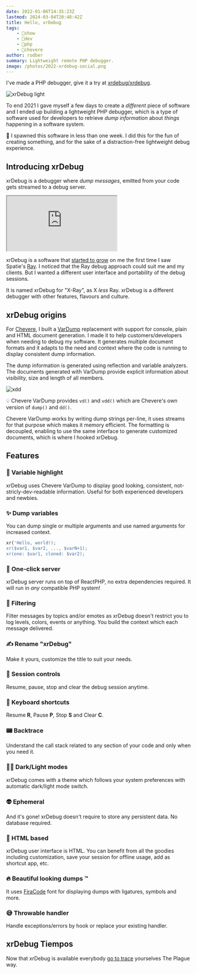 ```yaml
---
date: 2022-01-06T14:35:23Z
lastmod: 2024-03-04T20:48:42Z
title: Hello, xrDebug
tags:
    - 🤯show
    - 🔬dev
    - 🐘php
    - 🥑chevere
author: rodber
summary: Lightweight remote PHP debugger.
image: /photos/2022-xrdebug-social.png
---
```


I've made a PHP debugger, give it a try at [xrdebug/xrdebug](https://github.com/xrdebug/xrdebug).

![xrDebug light](/photos/2022-xr-light-2.png)

To end 2021 I gave myself a few days to create a *different* piece of software and I ended up building a lightweight PHP debugger, which is a type of software used for developers to retrieve *dump information* about *things* happening in a software system.

🦄 I spawned this software in less than one week. I did this for the fun of creating something, and for the sake of a distraction-free lightweight debug experience.

## Introducing xrDebug

xrDebug is a debugger where *dump messages*, emitted from your code gets streamed to a debug server.

<div class="embed-responsive embed-responsive-16by9">
  <iframe class="embed-responsive-item m-0" src="https://player.vimeo.com/video/662391948?h=c645f5cc9a&amp;badge=0&amp;autopause=0&amp;player_id=0&amp;app_id=58479" allowfullscreen title="xrDebug xrdebug/xrdebug"></iframe>
</div>

xrDebug is a software that [started to grow](https://www.reddit.com/r/PHP/comments/ksfuia/a_debugging_tool_for_pragmatic_php_developers/gij5i04/?utm_source=reddit&utm_medium=web2x&context=3) on me the first time I saw Spatie's [Ray](https://github.com/spatie/ray). I noticed that the Ray debug approach could suit me and my clients. But I wanted a different user interface and portability of the debug sessions.

It is named xrDebug for "X-Ray", as X _less_ Ray. xrDebug is a different debugger with other features, flavours and culture.

## xrDebug origins

For [Chevere](https://chevere.org), I built a [VarDump](https://chevere.org/packages/var-dump) replacement with support for console, plain and HTML document generation. I made it to help customers/developers when needing to debug my software. It generates multiple document formats and it adapts to the need and context where the code is running to display consistent dump information.

The dump information is generated using reflection and variable analyzers. The documents generated with VarDump provide explicit information about visibility, size and length of all members.

![xdd](/photos/2022-xdd.png)

💡 Chevere VarDump provides `vd()` and `vdd()` which are Chevere's own version of `dump()` and `dd()`.

Chevere VarDump works by writing dump strings per-line, it uses streams for that purpose which makes it memory efficient. The formatting is decoupled, enabling to use the same interface to generate customized documents, which is where I hooked xrDebug.

## Features

### 💎 Variable highlight

xrDebug uses Chevere VarDump to display good looking, consistent, not-stricly-dev-readable information. Useful for both experienced developers and newbies.

### ✨ Dump variables

You can dump single or multiple arguments and use named arguments for increased context.

```php
xr('Hello, world!);
xr($var1, $var2, ..., $varN+1);
xr(one: $var1, cloned: $var2);
```

### 🐘 One-click server

xrDebug server runs on top of ReactPHP, no extra dependencies required. It will run in *any* compatible PHP system!

### 👻 Filtering

Filter messages by topics and/or emotes as xrDebug doesn't restrict you to log levels, colors, events or anything. You build the context which each message delivered.

### ✍️ Rename "xrDebug"

Make it yours, customize the title to suit your needs.

### 🏁 Session controls

Resume, pause, stop and clear the debug session anytime.

### 🥷 Keyboard shortcuts

Resume **R**, Pause **P**, Stop **S** and Clear **C**.

### 📟 Backtrace

Understand the call stack related to any section of your code and only when you need it.

### 🌚🌝 Dark/Light modes

xrDebug comes with a theme which follows your system preferences with automatic dark/light mode switch.

### 👽 Ephemeral

And it's gone! xrDebug doesn't require to store any persistent data. No database required.

### 🍒 HTML based

xrDebug user interface is HTML. You can benefit from all the goodies including customization, save your session for offline usage, add as shortcut app, etc.

### 🔥 Beautiful looking dumps ™

It uses [FiraCode](https://github.com/tonsky/FiraCode) font for displaying dumps with ligatures, symbols and more.

### 😅 Throwable handler

Handle exceptions/errors by hook or replace your existing handler.

## xrDebug Tiempos

Now that xrDebug is available everybody [go to trace](https://youtu.be/LkqKFamTkME?t=22) yourselves The Plague way.
